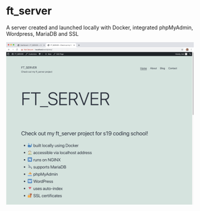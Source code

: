 # ft_server
A server created and launched locally with Docker, integrated phpMyAdmin, Wordpress, MariaDB and SSL

![](srcs/images/wordpress.png)
